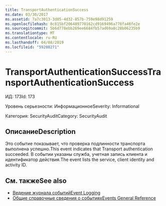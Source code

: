 ```yaml
---
title: TransportAuthenticationSuccess
ms.date: 03/30/2017
ms.assetid: 7a7c3013-3d05-4d32-857b-759e98d91259
ms.openlocfilehash: 8c815bf206489770162cd9169496a778fa48fe2e
ms.sourcegitcommit: 5b6d778ebb269ee6684fb57ad69a8c28b06235b9
ms.translationtype: MT
ms.contentlocale: ru-RU
ms.lasthandoff: 04/08/2019
ms.locfileid: "59208271"
---
```

# <a name="transportauthenticationsuccess"></a><span data-ttu-id="45b8d-102">TransportAuthenticationSuccess</span><span class="sxs-lookup"><span data-stu-id="45b8d-102">TransportAuthenticationSuccess</span></span>
<span data-ttu-id="45b8d-103">ИД: 173</span><span class="sxs-lookup"><span data-stu-id="45b8d-103">Id: 173</span></span>  
  
 <span data-ttu-id="45b8d-104">Уровень серьезности: Информационное</span><span class="sxs-lookup"><span data-stu-id="45b8d-104">Severity: Informational</span></span>  
  
 <span data-ttu-id="45b8d-105">Категория: SecurityAudit</span><span class="sxs-lookup"><span data-stu-id="45b8d-105">Category: SecurityAudit</span></span>  
  
## <a name="description"></a><span data-ttu-id="45b8d-106">Описание</span><span class="sxs-lookup"><span data-stu-id="45b8d-106">Description</span></span>  
 <span data-ttu-id="45b8d-107">Это событие показывает, что проверка подлинности транспорта выполнена успешно.</span><span class="sxs-lookup"><span data-stu-id="45b8d-107">This event indicates that Transport authentication succeeded.</span></span> <span data-ttu-id="45b8d-108">В событии указаны служба, учетная запись клиента и идентификатор действия.</span><span class="sxs-lookup"><span data-stu-id="45b8d-108">The event lists the service, client identity and activity ID.</span></span>  
  
## <a name="see-also"></a><span data-ttu-id="45b8d-109">См. также</span><span class="sxs-lookup"><span data-stu-id="45b8d-109">See also</span></span>

- [<span data-ttu-id="45b8d-110">Ведение журнала событий</span><span class="sxs-lookup"><span data-stu-id="45b8d-110">Event Logging</span></span>](../../../../../docs/framework/wcf/diagnostics/event-logging/index.md)
- [<span data-ttu-id="45b8d-111">Общие справочные сведения о событиях</span><span class="sxs-lookup"><span data-stu-id="45b8d-111">Events General Reference</span></span>](../../../../../docs/framework/wcf/diagnostics/event-logging/events-general-reference.md)
